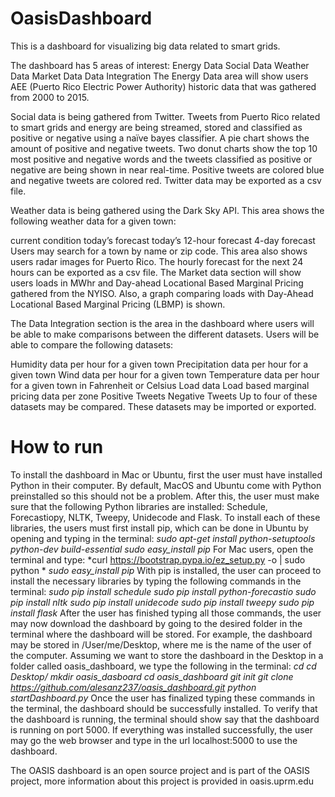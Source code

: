 # OasisDashboard
This is a dashboard for visualizing big data related to smart grids. 

The dashboard has 5 areas of interest: 
Energy Data
Social Data
Weather Data
Market Data
Data Integration
The Energy Data area will show users AEE (Puerto Rico Electric Power Authority) historic data that was gathered from 2000 to 2015.

Social data is being gathered from Twitter. 
Tweets from Puerto Rico related to smart grids and energy are being streamed, stored and classified as positive or negative using a naïve bayes classifier. 
A pie chart shows the amount of positive and negative tweets. 
Two donut charts show the top 10 most positive and negative words and the tweets classified as positive or negative are being shown in near real-time. 
Positive tweets are colored blue and negative tweets are colored red. 
Twitter data may be exported as a csv file.

Weather data is being gathered using the Dark Sky API. 
This area shows the following weather data for a given town:

current condition
today’s forecast
today’s 12-hour forecast
4-day forecast
Users may search for a town by name or zip code. 
This area also shows users radar images for Puerto Rico. 
The hourly forecast for the next 24 hours can be exported as a csv file.
The Market data section will show users loads in MWhr and Day-ahead Locational Based Marginal Pricing gathered from the NYISO. 
Also, a graph comparing loads with Day-Ahead Locational Based Marginal Pricing (LBMP) is shown.

The Data Integration section is the area in the dashboard where users will be able to make comparisons between the different datasets. 
Users will be able to compare the following datasets:

Humidity data per hour for a given town
Precipitation data per hour for a given town
Wind data per hour for a given town
Temperature data per hour for a given town in Fahrenheit or Celsius
Load data
Load based marginal pricing data per zone
Positive Tweets
Negative Tweets
Up to four of these datasets may be compared. 
These datasets may be imported or exported.

# How to run 
To install the dashboard in Mac or Ubuntu, first the user must have installed Python in their computer. By default, MacOS and Ubuntu come with Python preinstalled so this should not be a problem. After this, the user must make sure that the following Python libraries are installed: Schedule, Forecastiopy, NLTK, Tweepy, Unidecode and Flask. To install each of these libraries, the users must first install pip, which can be done in Ubuntu by opening and typing in the terminal:
*sudo apt-get install python-setuptools python-dev build-essential*
*sudo easy_install pip*
For Mac users, open the terminal and type:
*curl https://bootstrap.pypa.io/ez_setup.py -o | sudo python *
*sudo easy_install pip*
With pip is installed, the user can proceed to install the necessary libraries by typing the following commands in the terminal:
*sudo pip install schedule
sudo pip install python-forecastio
sudo pip install nltk
sudo pip install unidecode
sudo pip install tweepy
sudo pip install flask*
After the user has finished typing all those commands, the user may now download the dashboard by going to the desired folder in the terminal where the dashboard will be stored. For example, the dashboard may be stored in /User/me/Desktop, where me is the name of the user of the computer. Assuming we want to store the dashboard in the Desktop in a folder called oasis_dashboard, we type the following in the terminal:
*cd 
cd Desktop/
mkdir oasis_dasboard
cd oasis_dashboard
git init
git clone https://github.com/alesanz237/oasis_dashboard.git
python startDashboard.py*
Once the user has finalized typing these commands in the terminal, the dashboard should be successfully installed. To verify that the dashboard is running, the terminal should show say that the dashboard is running on port 5000. If everything was installed successfully, the user may go the web browser and type in the url localhost:5000 to use the dashboard. 

The OASIS dashboard is an open source project and is part of the OASIS project, more information about this project is provided in oasis.uprm.edu

